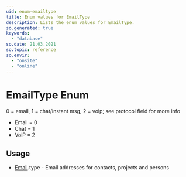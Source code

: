 ```yaml
---
uid: enum-emailtype
title: Enum values for EmailType
description: Lists the enum values for EmailType.
so.generated: true
keywords:
  - "database"
so.date: 21.03.2021
so.topic: reference
so.envir:
  - "onsite"
  - "online"
---
```


# EmailType Enum

0 = email, 1 = chat/instant msg, 2 = voip; see protocol field for more info

* Email = 0
* Chat = 1
* VoiP = 2

## Usage

* [Email](../email.md).type - Email addresses for contacts, projects and persons
